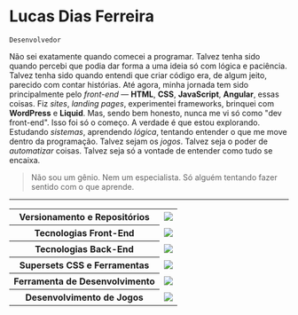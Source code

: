 # Lucas Dias Ferreira
`Desenvolvedor`

Não sei exatamente quando comecei a programar. Talvez tenha sido quando percebi que podia dar forma a uma ideia só com lógica e paciência. Talvez tenha sido quando entendi que criar código era, de algum jeito, parecido com contar histórias. Até agora, minha jornada tem sido principalmente pelo _front-end_ — **HTML**, **CSS**, **JavaScript**, **Angular**, essas coisas. Fiz _sites_, _landing pages_, experimentei frameworks, brinquei com **WordPress** e **Liquid**. Mas, sendo bem honesto, nunca me vi só como "dev front-end". Isso foi só o começo. A verdade é que estou explorando. Estudando _sistemas_, aprendendo _lógica_, tentando entender o que me move dentro da programação. Talvez sejam os _jogos_. Talvez seja o poder de _automatizar_ coisas. Talvez seja só a vontade de entender como tudo se encaixa.
> Não sou um gênio. Nem um especialista. Só alguém tentando fazer sentido com o que aprende.

---
<table>
        <tr>
          <th>Versionamento e Repositórios</th>
          <td><img src="https://skillicons.dev/icons?i=git,github" /></td>
        </tr>
        <tr>
          <th>Tecnologias Front-End</th>
          <td><img src="https://skillicons.dev/icons?i=html,css,javascript,angular" /></td>
        </tr>
        <tr>
          <th>Tecnologias Back-End</th>
          <td><img src="https://skillicons.dev/icons?i=cs,java,mysql,php" /></td>
        </tr>
        <tr>
          <th>Supersets CSS e Ferramentas</th>
          <td><img src="https://skillicons.dev/icons?i=sass,tailwind" /></td>
        </tr>
        <tr>
          <th>Ferramenta de Desenvolvimento</th>
          <td><img src="https://skillicons.dev/icons?i=vscode,neovim,figma,wordpress" /></td>
        </tr>
        <tr>
          <th>Desenvolvimento de Jogos</th>
          <td><img src="https://skillicons.dev/icons?i=unity" /></td>
        </tr>
</table>
